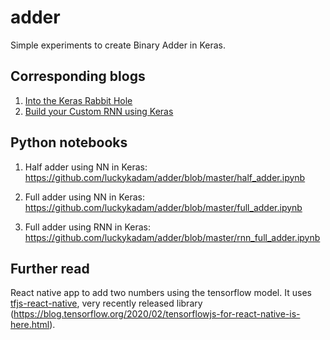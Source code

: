 # adder
Simple experiments to create Binary Adder in Keras.

## Corresponding blogs

1. <a href="https://luckykadam.github.io/posts/full-adder//">Into the Keras Rabbit Hole</a>
2. <a href="https://luckykadam.github.io/posts/rnn-full-adder//">Build your Custom RNN using Keras</a>

## Python notebooks

1. Half adder using NN in Keras: https://github.com/luckykadam/adder/blob/master/half_adder.ipynb

2. Full adder using NN in Keras: https://github.com/luckykadam/adder/blob/master/full_adder.ipynb

3. Full adder using RNN in Keras: https://github.com/luckykadam/adder/blob/master/rnn_full_adder.ipynb

## Further read

React native app to add two numbers using the tensorflow model. It uses <a href="https://github.com/tensorflow/tfjs/tree/master/tfjs-react-native">tfjs-react-native</a>, very recently released library (https://blog.tensorflow.org/2020/02/tensorflowjs-for-react-native-is-here.html).
